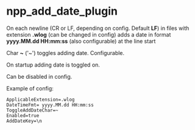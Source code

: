 # npp_add_date_plugin
On each newline (CR or LF, depending on config. Default **LF**) in files with extension **.wlog** (can be changed in config) adds a date in format **yyyy.MM.dd HH:mm:ss** (also configurable) at the line start

Char **~** ('~') toggles adding date. Configurable.

On startup adding date is toggled on.

Can be disabled in config.

Example of config:
~~~
ApplicableExtension=.wlog
DateTimeFmt= yyyy.MM.dd HH:mm:ss
ToggleAddDateChar=~
Enabled=true
AddDateKey=\n
~~~